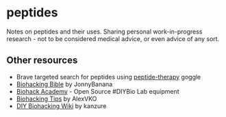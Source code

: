 # peptides
Notes on peptides and their uses.  Sharing personal work-in-progress research - not to be considered medical advice, or even advice of any sort.

## Other resources
  - Brave targeted search for peptides using [peptide-therapy](https://search.brave.com/goggles?goggles_id=https%253A%252F%252Fgitlab.com%252F-%252Fsnippets%252F2424522%252Fraw&nav=site) goggle
  - [Biohacking Bible](https://github.com/JonnyBanana/THE-BIOHACKING-BIBLE) by JonnyBanana
  - [Biohack Academy](https://github.com/BioHackAcademy) - Open Source #DIYBio Lab equipment
  - [Biohacking Tips](https://github.com/AlexVKO/Biohacking-tips) by AlexVKO
  - [DIY Biohacking Wiki](https://github.com/kanzure/diyhpluswiki) by kanzure
  

